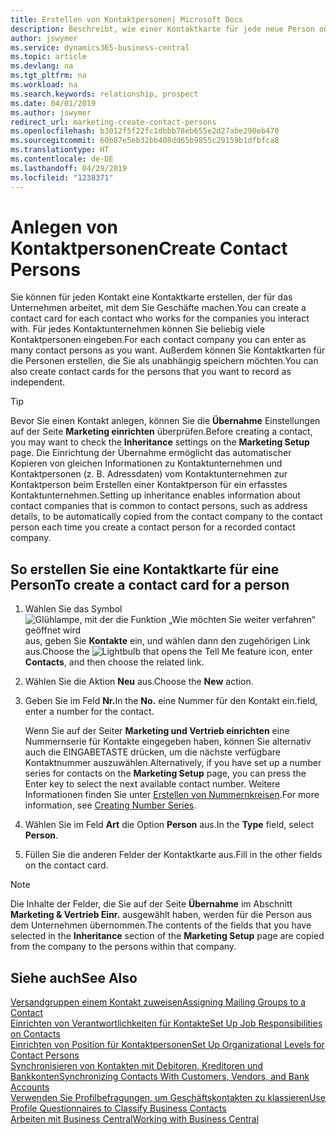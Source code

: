 ```yaml
---
title: Erstellen von Kontaktpersonen| Microsoft Docs
description: Beschreibt, wie einer Kontaktkarte für jede neue Person oder potentielle neuen Debitoren erstellt wird, mit dem Sie eine Geschäftsbeziehung haben.
author: jswymer
ms.service: dynamics365-business-central
ms.topic: article
ms.devlang: na
ms.tgt_pltfrm: na
ms.workload: na
ms.search.keywords: relationship, prospect
ms.date: 04/01/2019
ms.author: jswymer
redirect_url: marketing-create-contact-persons
ms.openlocfilehash: b3012f5f22fc1dbbb78eb655e2d27abe290eb470
ms.sourcegitcommit: 60b87e5eb32bb408dd65b9855c29159b1dfbfca8
ms.translationtype: HT
ms.contentlocale: de-DE
ms.lasthandoff: 04/29/2019
ms.locfileid: "1238371"
---
```

# <a name="create-contact-persons"></a><span data-ttu-id="da159-103">Anlegen von Kontaktpersonen</span><span class="sxs-lookup"><span data-stu-id="da159-103">Create Contact Persons</span></span>
<span data-ttu-id="da159-104">Sie können für jeden Kontakt eine Kontaktkarte erstellen, der für das Unternehmen arbeitet, mit dem Sie Geschäfte machen.</span><span class="sxs-lookup"><span data-stu-id="da159-104">You can create a contact card for each contact who works for the companies you interact with.</span></span> <span data-ttu-id="da159-105">Für jedes Kontaktunternehmen können Sie beliebig viele Kontaktpersonen eingeben.</span><span class="sxs-lookup"><span data-stu-id="da159-105">For each contact company you can enter as many contact persons as you want.</span></span> <span data-ttu-id="da159-106">Außerdem können Sie Kontaktkarten für die Personen erstellen, die Sie als unabhängig speichern möchten.</span><span class="sxs-lookup"><span data-stu-id="da159-106">You can also create contact cards for the persons that you want to record as independent.</span></span>

> [!TIP]  
>   <span data-ttu-id="da159-107">Bevor Sie einen Kontakt anlegen, können Sie die **Übernahme** Einstellungen auf der Seite **Marketing einrichten** überprüfen.</span><span class="sxs-lookup"><span data-stu-id="da159-107">Before creating a contact, you may want to check the **Inheritance** settings on the **Marketing Setup** page.</span></span> <span data-ttu-id="da159-108">Die Einrichtung der Übernahme ermöglicht das automatischer Kopieren von gleichen Informationen zu Kontaktunternehmen und Kontaktpersonen (z. B. Adressdaten) vom Kontaktunternehmen zur Kontaktperson beim Erstellen einer Kontaktperson für ein erfasstes Kontaktunternehmen.</span><span class="sxs-lookup"><span data-stu-id="da159-108">Setting up inheritance enables information about contact companies that is common to contact persons, such as address details, to be automatically copied from the contact company to the contact person each time you create a contact person for a recorded contact company.</span></span>

## <a name="to-create-a-contact-card-for-a-person"></a><span data-ttu-id="da159-109">So erstellen Sie eine Kontaktkarte für eine Person</span><span class="sxs-lookup"><span data-stu-id="da159-109">To create a contact card for a person</span></span>
1. <span data-ttu-id="da159-110">Wählen Sie das Symbol ![Glühlampe, mit der die Funktion „Wie möchten Sie weiter verfahren“ geöffnet wird](media/ui-search/search_small.png "Wie möchten Sie weiter verfahren?") aus, geben Sie **Kontakte** ein, und wählen dann den zugehörigen Link aus.</span><span class="sxs-lookup"><span data-stu-id="da159-110">Choose the ![Lightbulb that opens the Tell Me feature](media/ui-search/search_small.png "Tell me what you want to do") icon, enter **Contacts**, and then choose the related link.</span></span>
2. <span data-ttu-id="da159-111">Wählen Sie die Aktion **Neu** aus.</span><span class="sxs-lookup"><span data-stu-id="da159-111">Choose the **New** action.</span></span>
3. <span data-ttu-id="da159-112">Geben Sie im Feld **Nr.**</span><span class="sxs-lookup"><span data-stu-id="da159-112">In the **No.**</span></span> <span data-ttu-id="da159-113">eine Nummer für den Kontakt ein.</span><span class="sxs-lookup"><span data-stu-id="da159-113">field, enter a number for the contact.</span></span>

    <span data-ttu-id="da159-114">Wenn Sie auf der Seiter **Marketing und Vertrieb einrichten** eine Nummernserie für Kontakte eingegeben haben, können Sie alternativ auch die EINGABETASTE drücken, um die nächste verfügbare Kontaktnummer auszuwählen.</span><span class="sxs-lookup"><span data-stu-id="da159-114">Alternatively, if you have set up a number series for contacts on the **Marketing Setup** page, you can press the Enter key to select the next available contact number.</span></span> <span data-ttu-id="da159-115">Weitere Informationen finden Sie unter [Erstellen von Nummernkreisen](ui-create-number-series.md).</span><span class="sxs-lookup"><span data-stu-id="da159-115">For more information, see [Creating Number Series](ui-create-number-series.md).</span></span>
4. <span data-ttu-id="da159-116">Wählen Sie im Feld **Art** die Option **Person** aus.</span><span class="sxs-lookup"><span data-stu-id="da159-116">In the **Type** field, select **Person**.</span></span>
5. <span data-ttu-id="da159-117">Füllen Sie die anderen Felder der Kontaktkarte aus.</span><span class="sxs-lookup"><span data-stu-id="da159-117">Fill in the other fields on the contact card.</span></span>

> [!NOTE]  
>   <span data-ttu-id="da159-118">Die Inhalte der Felder, die Sie auf der Seite **Übernahme** im Abschnitt **Marketing & Vertrieb Einr.** ausgewählt haben, werden für die Person aus dem Unternehmen übernommen.</span><span class="sxs-lookup"><span data-stu-id="da159-118">The contents of the fields that you have selected in the **Inheritance** section of the **Marketing Setup** page are copied from the company to the persons within that company.</span></span>

## <a name="see-also"></a><span data-ttu-id="da159-119">Siehe auch</span><span class="sxs-lookup"><span data-stu-id="da159-119">See Also</span></span>
[<span data-ttu-id="da159-120">Versandgruppen einem Kontakt zuweisen</span><span class="sxs-lookup"><span data-stu-id="da159-120">Assigning Mailing Groups to a Contact</span></span>](marketing-mailing-groups.md#AssignMailGroupContact)  
[<span data-ttu-id="da159-121">Einrichten von Verantwortlichkeiten für Kontakte</span><span class="sxs-lookup"><span data-stu-id="da159-121">Set Up Job Responsibilities on Contacts</span></span>](marketing-job-responsibilities.md)  
[<span data-ttu-id="da159-122">Einrichten von Position für Kontaktpersonen</span><span class="sxs-lookup"><span data-stu-id="da159-122">Set Up Organizational Levels for Contact Persons</span></span>](marketing-organizational-levels.md)  
[<span data-ttu-id="da159-123">Synchronisieren von Kontakten mit Debitoren, Kreditoren und Bankkonten</span><span class="sxs-lookup"><span data-stu-id="da159-123">Synchronizing Contacts With Customers, Vendors, and Bank Accounts</span></span>](marketing-synchronize-contacts-customers-vendors-bank-accounts.md)  
[<span data-ttu-id="da159-124">Verwenden Sie Profilbefragungen, um Geschäftskontakten zu klassieren</span><span class="sxs-lookup"><span data-stu-id="da159-124">Use Profile Questionnaires to Classify Business Contacts</span></span>](marketing-create-contact-profile-questionnaire.md)  
[<span data-ttu-id="da159-125">Arbeiten mit  Business Central</span><span class="sxs-lookup"><span data-stu-id="da159-125">Working with Business Central</span></span>](ui-work-product.md)  
